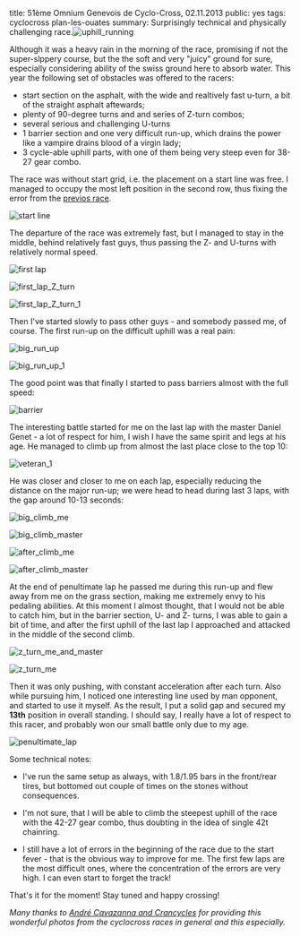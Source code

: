 title: 51ème Omnium Genevois de Cyclo-Cross, 02.11.2013
public: yes
tags: cyclocross
      plan-les-ouates
summary: Surprisingly technical and physically challenging race.![uphill_running](/static/img/2013/11/04/161505IMG_6799.JPG)

Although it was a heavy rain in the morning of the race, promising if not the
super-slppery course, but the the soft and very "juicy" ground for sure,
especially considering ability of the swiss ground here to absorb water. This
year the following set of obstacles was offered to the racers:

- start section on the asphalt, with the wide and realtively fast u-turn, a bit
  of the straight asphalt aftewards;
- plenty of 90-degree turns and and series of Z-turn combos;
- several serious and challenging U-turns
- 1 barrier section and one very difficult run-up, which drains the power like
  a vampire drains blood of a virgin lady;
- 3 cycle-able uphill parts, with one of them being very steep even for 38-27 gear combo.

The race was without start grid, i.e. the placement on a start line was free. I
managed to occupy the most left position in the second row, thus fixing the
error from the [previos race](/2013/10/27/01-cc-de-rumilly).

![start line](/static/img/2013/11/04/160346IMG_6734.JPG)

The departure of the race was extremely fast, but I managed to stay in the middle,
behind relatively fast guys, thus passing the Z- and U-turns with relatively normal speed.

![first lap](/static/img/2013/11/04/160844IMG_6745.JPG)

![first_lap_Z_turn](/static/img/2013/11/04/160938IMG_6761.JPG)

![first_lap_Z_turn_1](/static/img/2013/11/04/160940IMG_6763.JPG)

Then I've started slowly to pass other guys - and somebody passed me, of
course. The first run-up on the difficult uphill was a real pain:

![big_run_up](/static/img/2013/11/04/161505IMG_6799.JPG)

![big_run_up_1](/static/img/2013/11/04/161508IMG_6800.JPG)

The good point was that finally I started to pass barriers almost with the full speed:

![barrier](/static/img/2013/11/04/162541IMG_6843.JPG)

The interesting battle started for me on the last lap with the master Daniel
Genet - a lot of respect for him, I wish I have the same spirit and legs at his age.
  He managed to climb up from almost the last place close to the top 10:

![veteran_1](/static/img/2013/11/04/160848IMG_6750.JPG)

He was closer and closer to me on each lap, especially reducing the distance on
the major run-up; we were head to head during last 3 laps, with the gap around
10-13 seconds:

![big_climb_me](/static/img/2013/11/04/163827IMG_6897.JPG)

![big_climb_master](/static/img/2013/11/04/163840IMG_6898.JPG)

![after_climb_me](/static/img/2013/11/04/164627IMG_6938.JPG)

![after_climb_master](/static/img/2013/11/04/164638IMG_6939.JPG)

At the end of penultimate lap he passed me during this run-up
and flew away from me on the grass section, making me extremely envy to his pedaling
abilities. At this moment I almost thought, that I would not be able to catch him, but
in the barrier section, U- and Z- turns, I was able to gain a bit of time, and after the
first uphill of the last lap I approached and attacked in the middle of the
second climb.

![z_turn_me_and_master](/static/img/2013/11/04/165516IMG_6971.JPG)

![z_turn_me](/static/img/2013/11/04/165519IMG_6972.JPG)

Then it was only pushing, with constant acceleration after each turn.
Also while pursuing him, I noticed one interesting line used by man opponent,
and started to use it myself. As the result, I put a solid gap and secured my **13th**
position in overall standing. I should say, I really have a lot of respect to
this racer, and probably won our small battle only due to my age.

![penultimate_lap](/static/img/2013/11/04/170315IMG_7001.JPG)

Some technical notes:

- I've run the same setup as always, with 1.8/1.95 bars in the front/rear tires,
  but bottomed out couple of times on the stones without consequences.

- I'm not sure, that I will be able to climb the steepest uphill of the race
  with the 42-27 gear combo, thus doubting in the idea of single 42t chainring.

- I still have a lot of errors in the beginning of the race due to the start
  fever - that is the obvious way to improve for me. The first few laps are the
  most difficult ones, where the concentration of the errors are very high. I
  can even start to forget the track!

That's it for the moment! Stay tuned and happy crossing!

_Many thanks to [André Cavazanna and
Crancycles](http://www.crancycles.com/index.php?page=acceuil) for providing this
wonderful photos from the cyclocross races in general and this especially._


